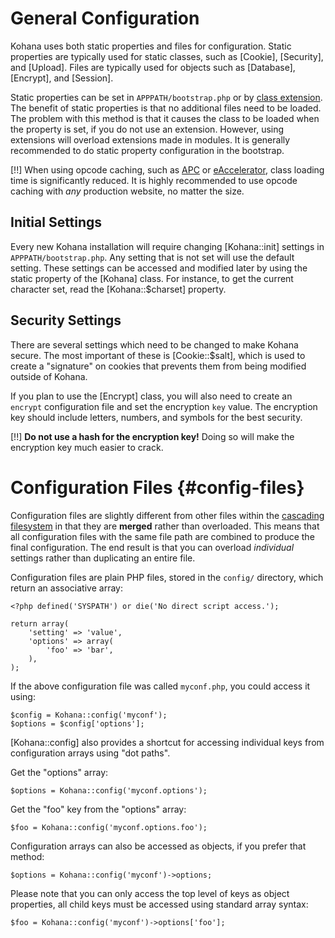 # General Configuration

Kohana uses both static properties and files for configuration. Static properties are typically used for static classes, such as [Cookie], [Security], and [Upload]. Files are typically used for objects such as [Database], [Encrypt], and [Session].

Static properties can be set in `APPPATH/bootstrap.php` or by [class extension](using.autoloading#class-extension). The benefit of static properties is that no additional files need to be loaded. The problem with this method is that it causes the class to be loaded when the property is set, if you do not use an extension. However, using extensions will overload extensions made in modules. It is generally recommended to do static property configuration in the bootstrap.

[!!] When using opcode caching, such as [APC](http://php.net/apc) or [eAccelerator](http://eaccelerator.net/), class loading time is significantly reduced. It is highly recommended to use opcode caching with *any* production website, no matter the size.

## Initial Settings

Every new Kohana installation will require changing [Kohana::init] settings in `APPPATH/bootstrap.php`. Any setting that is not set will use the default setting. These settings can be accessed and modified later by using the static property of the [Kohana] class. For instance, to get the current character set, read the [Kohana::$charset] property.

## Security Settings

There are several settings which need to be changed to make Kohana secure. The most important of these is [Cookie::$salt], which is used to create a "signature" on cookies that prevents them from being modified outside of Kohana.

If you plan to use the [Encrypt] class, you will also need to create an `encrypt` configuration file and set the encryption `key` value. The encryption key should include letters, numbers, and symbols for the best security.

[!!] **Do not use a hash for the encryption key!** Doing so will make the encryption key much easier to crack.

# Configuration Files {#config-files}

Configuration files are slightly different from other files within the [cascading filesystem](about.filesystem) in that they are **merged** rather than overloaded. This means that all configuration files with the same file path are combined to produce the final configuration. The end result is that you can overload *individual* settings rather than duplicating an entire file.

Configuration files are plain PHP files, stored in the `config/` directory, which return an associative array:

    <?php defined('SYSPATH') or die('No direct script access.');

    return array(
        'setting' => 'value',
        'options' => array(
            'foo' => 'bar',
        ),
    );

If the above configuration file was called `myconf.php`, you could access it using:

    $config = Kohana::config('myconf');
    $options = $config['options'];

[Kohana::config] also provides a shortcut for accessing individual keys from configuration arrays using "dot paths".

Get the "options" array:

    $options = Kohana::config('myconf.options');

Get the "foo" key from the "options" array:

    $foo = Kohana::config('myconf.options.foo');

Configuration arrays can also be accessed as objects, if you prefer that method:

    $options = Kohana::config('myconf')->options;

Please note that you can only access the top level of keys as object properties, all child keys must be accessed using standard array syntax:

    $foo = Kohana::config('myconf')->options['foo'];
